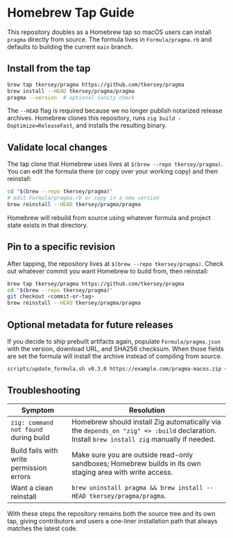 # Homebrew Tap Guide

This repository doubles as a Homebrew tap so macOS users can install `pragma` directly from source. The formula lives in `Formula/pragma.rb` and defaults to building the current `main` branch.

## Install from the tap

```bash
brew tap tkersey/pragma https://github.com/tkersey/pragma
brew install --HEAD tkersey/pragma/pragma
pragma --version  # optional sanity check
```

The `--HEAD` flag is required because we no longer publish notarized release archives. Homebrew clones this repository, runs `zig build -Doptimize=ReleaseFast`, and installs the resulting binary.

## Validate local changes

The tap clone that Homebrew uses lives at `$(brew --repo tkersey/pragma)`. You can edit the formula there (or copy over your working copy) and then reinstall:

```bash
cd "$(brew --repo tkersey/pragma)"
# edit Formula/pragma.rb or copy in a new version
brew reinstall --HEAD tkersey/pragma/pragma
```

Homebrew will rebuild from source using whatever formula and project state exists in that directory.

## Pin to a specific revision

After tapping, the repository lives at `$(brew --repo tkersey/pragma)`. Check out whatever commit you want Homebrew to build from, then reinstall:

```bash
brew tap tkersey/pragma https://github.com/tkersey/pragma
cd "$(brew --repo tkersey/pragma)"
git checkout <commit-or-tag>
brew reinstall --HEAD tkersey/pragma/pragma
```

## Optional metadata for future releases

If you decide to ship prebuilt artifacts again, populate `Formula/pragma.json` with the version, download URL, and SHA256 checksum. When those fields are set the formula will install the archive instead of compiling from source.

```bash
scripts/update_formula.sh v0.3.0 https://example.com/pragma-macos.zip <sha256>
```

## Troubleshooting

| Symptom | Resolution |
| --- | --- |
| `zig: command not found` during build | Homebrew should install Zig automatically via the `depends_on "zig" => :build` declaration. Install `brew install zig` manually if needed. |
| Build fails with write permission errors | Make sure you are outside read-only sandboxes; Homebrew builds in its own staging area with write access. |
| Want a clean reinstall | `brew uninstall pragma && brew install --HEAD tkersey/pragma/pragma`. |

With these steps the repository remains both the source tree and its own tap, giving contributors and users a one-liner installation path that always matches the latest code.
